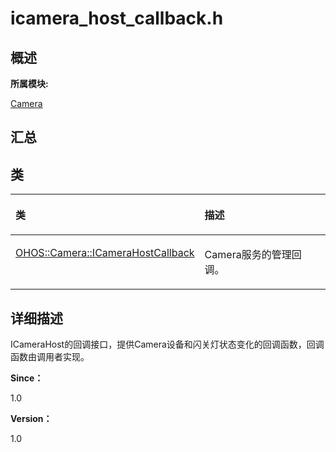 # icamera\_host\_callback.h<a name="ZH-CN_TOPIC_0000001290840884"></a>

## **概述**<a name="section1671838849083931"></a>

**所属模块:**

[Camera](_camera.md)

## **汇总**<a name="section2142681138083931"></a>

## 类<a name="nested-classes"></a>

<a name="table2123197901083931"></a>
<table><thead align="left"><tr id="row199386214083931"><th class="cellrowborder" valign="top" width="50%" id="mcps1.1.3.1.1"><p id="p781239570083931"><a name="p781239570083931"></a><a name="p781239570083931"></a>类</p>
</th>
<th class="cellrowborder" valign="top" width="50%" id="mcps1.1.3.1.2"><p id="p1375099613083931"><a name="p1375099613083931"></a><a name="p1375099613083931"></a>描述</p>
</th>
</tr>
</thead>
<tbody><tr id="row768194035083931"><td class="cellrowborder" valign="top" width="50%" headers="mcps1.1.3.1.1 "><p id="p38612445083931"><a name="p38612445083931"></a><a name="p38612445083931"></a><a href="_o_h_o_s_1_1_camera_1_1_i_camera_host_callback.md">OHOS::Camera::ICameraHostCallback</a></p>
</td>
<td class="cellrowborder" valign="top" width="50%" headers="mcps1.1.3.1.2 "><p id="p41133406445"><a name="p41133406445"></a><a name="p41133406445"></a>Camera服务的管理回调。</p>
</td>
</tr>
</tbody>
</table>

## **详细描述**<a name="section1795711509083931"></a>

ICameraHost的回调接口，提供Camera设备和闪关灯状态变化的回调函数，回调函数由调用者实现。

**Since：**

1.0

**Version：**

1.0

